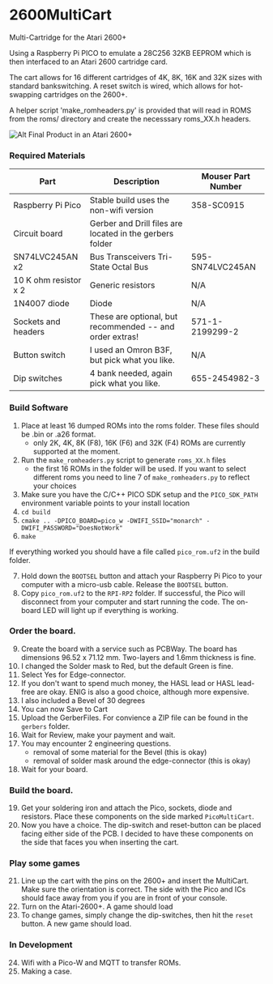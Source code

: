 # 2600MultiCart
Multi-Cartridge for the Atari 2600+

Using a Raspberry Pi PICO to emulate a 28C256 32KB EEPROM which is then interfaced to an Atari 2600 cartridge card.

The cart allows for 16 different cartridges of 4K, 8K, 16K and 32K sizes with standard bankswitching.  A reset switch is wired, which allows for hot-swapping cartridges on the 2600+.

A helper script 'make_romheaders.py' is provided that will read in ROMS from the roms/ directory and create the necesssary roms_XX.h headers.

![Alt Final Product in an Atari 2600+](images/IMG_6339.png)

### Required Materials

| Part | Description | Mouser Part Number |  
| ----- | ----------- | -------------------|   
| Raspberry Pi Pico | Stable build uses the non-wifi version |  358-SC0915 |  
| Circuit board   | Gerber and Drill files are located in the gerbers folder |   
| SN74LVC245AN x2 | Bus Transceivers Tri-State Octal Bus | 595-SN74LVC245AN |  
| 10 K ohm resistor x 2 | Generic resistors | N/A |   
| 1N4007 diode     | Diode | N/A |   
| Sockets and headers | These are optional, but recommended -- and order extras!| 571-1-2199299-2  |  
| Button switch | I used an Omron B3F, but pick what you like. | N/A |
| Dip switches | 4 bank needed, again pick what you like.  | 655-2454982-3 | 

### Build Software

1. Place at least 16 dumped ROMs into the roms folder. These files should be .bin or .a26 format.
   - only 2K, 4K, 8K (F8), 16K (F6) and 32K (F4) ROMs are currently supported at the moment.
2. Run the `make_romheaders.py` script to generate `roms_XX.h` files
   - the first 16 ROMs in the folder will be used.  If you want to select different roms you need to line 7 of `make_romheaders.py` to reflect your choices
3. Make sure you have the C/C++ PICO SDK setup and the `PICO_SDK_PATH` environment variable points to your install location
4. `cd build`
5. `cmake .. -DPICO_BOARD=pico_w -DWIFI_SSID="monarch" -DWIFI_PASSWORD="DoesNotWork"`
6. `make`

If everything worked you should have a file called `pico_rom.uf2` in the build folder.

7. Hold down the `BOOTSEL` button and attach your Raspberry Pi Pico to your computer with a micro-usb cable.  Release the `BOOTSEL` button.
8. Copy `pico_rom.uf2` to the `RPI-RP2` folder.  If successful, the Pico will disconnect from your computer and start running the code.  The on-board LED will light up if everything is working.

### Order the board.

9. Create the board with a service such as PCBWay.  The board has dimensions 96.52 x 71.12 mm.  Two-layers and 1.6mm thickness is fine.
10. I changed the Solder mask to Red, but the default Green is fine.
11. Select Yes for Edge-connector.
12. If you don't want to spend much money, the HASL lead or HASL lead-free are okay.  ENIG is also a good choice, although more expensive.  
13. I also included a Bevel of 30 degrees
14. You can now Save to Cart
15. Upload the GerberFiles.  For convience a ZIP file can be found in the `gerbers` folder.
16. Wait for Review, make your payment and wait.
17. You may encounter 2 engineering questions.
    - removal of some material for the Bevel (this is okay)
    - removal of solder mask around the edge-connector (this is okay)
18. Wait for your board.

### Build the board.

19. Get your soldering iron and attach the Pico, sockets, diode and resistors.  Place these components on the side marked `PicoMultiCart`.
20. Now you have a choice.  The dip-switch and reset-button can be placed facing either side of the PCB.  I decided to have these components on the side that faces you when inserting the cart.

### Play some games

21. Line up the cart with the pins on the 2600+ and insert the MultiCart.  Make sure the orientation is correct.  The side with the Pico and ICs should face away from you if you are in front of your console.
22. Turn on the Atari-2600+.  A game should load
23. To change games, simply change the dip-switches, then hit the `reset` button.  A new game should load.

### In Development

24. Wifi with a Pico-W and MQTT to transfer ROMs.
25. Making a case.


